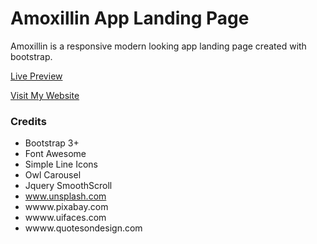# Amoxillin App Landing Page

Amoxillin is a responsive modern looking app landing page created with bootstrap. 

[Live Preview](http://www.sanalmg.com/showcase/amoxillin-html)

[Visit My Website](http://www.sanalmg.com)

### Credits

* Bootstrap 3+
* Font Awesome
* Simple Line Icons
* Owl Carousel
* Jquery SmoothScroll
* www.unsplash.com
* wwww.pixabay.com
* wwww.uifaces.com
* wwww.quotesondesign.com
